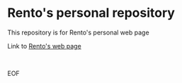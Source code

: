 Rento's personal repository
===================

This repository is for Rento's personal web page

Link to [Rento's web page](https://rento-fox.github.io "Note! doesn't open in a new tab")

<br>

EOF

